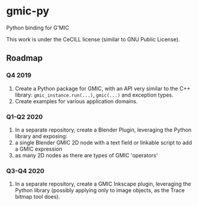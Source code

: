 # gmic-py
Python binding for G'MIC

This work is under the CeCILL license (similar to GNU Public License).

## Roadmap

### Q4 2019
1. Create a Python package for GMIC, with an API very similar to the C++ library: `gmic_instance.run(...)`, `gmic(...)` and exception types.
1. Create examples for various application domains.

### Q1-Q2 2020
1. In a separate repository, create a Blender Plugin, leveraging the Python library and exposing:
  1. a single Blender GMIC 2D node with a text field or linkable script to add a GMIC expression
  1. as many 2D nodes as there are types of GMIC 'operators'

### Q3-Q4 2020
1. In a separate repository, create a GMIC Inkscape plugin, leveraging the Python library (possibly applying only to image objects, as the Trace bitmap tool does).
  
